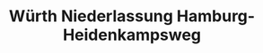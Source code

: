 ---
title: "Würth Niederlassung Hamburg-Heidenkampsweg"
url: /hamburg/wuerth-niederlassung-hamburg-heidenkampsweg/
shop: Eisenwaren
---